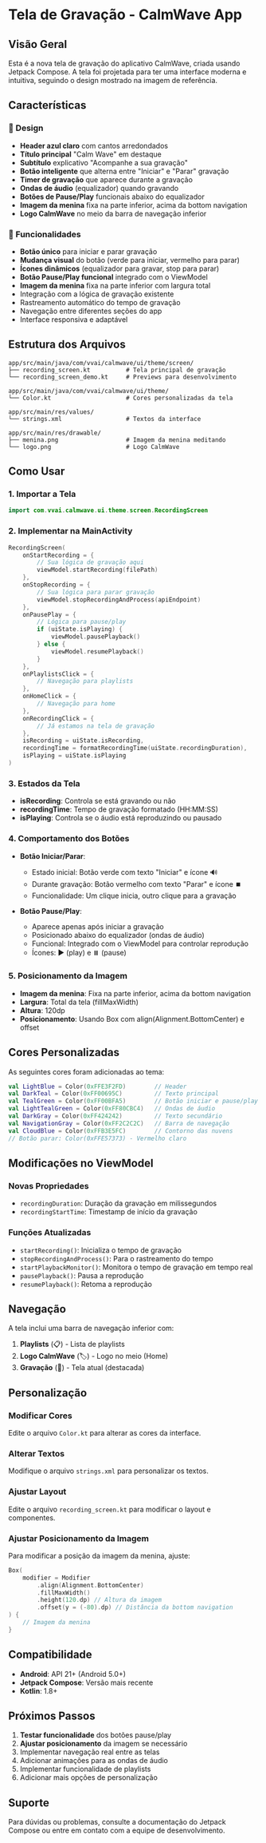 # Tela de Gravação - CalmWave App

## Visão Geral

Esta é a nova tela de gravação do aplicativo CalmWave, criada usando Jetpack Compose. A tela foi projetada para ter uma interface moderna e intuitiva, seguindo o design mostrado na imagem de referência.

## Características

### 🎨 Design
- **Header azul claro** com cantos arredondados
- **Título principal** "Calm Wave" em destaque
- **Subtítulo** explicativo "Acompanhe a sua gravação"
- **Botão inteligente** que alterna entre "Iniciar" e "Parar" gravação
- **Timer de gravação** que aparece durante a gravação
- **Ondas de áudio** (equalizador) quando gravando
- **Botões de Pause/Play** funcionais abaixo do equalizador
- **Imagem da menina** fixa na parte inferior, acima da bottom navigation
- **Logo CalmWave** no meio da barra de navegação inferior

### 🚀 Funcionalidades
- **Botão único** para iniciar e parar gravação
- **Mudança visual** do botão (verde para iniciar, vermelho para parar)
- **Ícones dinâmicos** (equalizador para gravar, stop para parar)
- **Botão Pause/Play funcional** integrado com o ViewModel
- **Imagem da menina** fixa na parte inferior com largura total
- Integração com a lógica de gravação existente
- Rastreamento automático do tempo de gravação
- Navegação entre diferentes seções do app
- Interface responsiva e adaptável

## Estrutura dos Arquivos

```
app/src/main/java/com/vvai/calmwave/ui/theme/screen/
├── recording_screen.kt          # Tela principal de gravação
└── recording_screen_demo.kt     # Previews para desenvolvimento

app/src/main/java/com/vvai/calmwave/ui/theme/
└── Color.kt                     # Cores personalizadas da tela

app/src/main/res/values/
└── strings.xml                  # Textos da interface

app/src/main/res/drawable/
├── menina.png                   # Imagem da menina meditando
└── logo.png                     # Logo CalmWave
```

## Como Usar

### 1. Importar a Tela
```kotlin
import com.vvai.calmwave.ui.theme.screen.RecordingScreen
```

### 2. Implementar na MainActivity
```kotlin
RecordingScreen(
    onStartRecording = {
        // Sua lógica de gravação aqui
        viewModel.startRecording(filePath)
    },
    onStopRecording = {
        // Sua lógica para parar gravação
        viewModel.stopRecordingAndProcess(apiEndpoint)
    },
    onPausePlay = {
        // Lógica para pause/play
        if (uiState.isPlaying) {
            viewModel.pausePlayback()
        } else {
            viewModel.resumePlayback()
        }
    },
    onPlaylistsClick = {
        // Navegação para playlists
    },
    onHomeClick = {
        // Navegação para home
    },
    onRecordingClick = {
        // Já estamos na tela de gravação
    },
    isRecording = uiState.isRecording,
    recordingTime = formatRecordingTime(uiState.recordingDuration),
    isPlaying = uiState.isPlaying
)
```

### 3. Estados da Tela
- **isRecording**: Controla se está gravando ou não
- **recordingTime**: Tempo de gravação formatado (HH:MM:SS)
- **isPlaying**: Controla se o áudio está reproduzindo ou pausado

### 4. Comportamento dos Botões
- **Botão Iniciar/Parar**: 
  - Estado inicial: Botão verde com texto "Iniciar" e ícone 🔊
  - Durante gravação: Botão vermelho com texto "Parar" e ícone ⏹️
  - Funcionalidade: Um clique inicia, outro clique para a gravação

- **Botão Pause/Play**:
  - Aparece apenas após iniciar a gravação
  - Posicionado abaixo do equalizador (ondas de áudio)
  - Funcional: Integrado com o ViewModel para controlar reprodução
  - Ícones: ▶️ (play) e ⏸️ (pause)

### 5. Posicionamento da Imagem
- **Imagem da menina**: Fixa na parte inferior, acima da bottom navigation
- **Largura**: Total da tela (fillMaxWidth)
- **Altura**: 120dp
- **Posicionamento**: Usando Box com align(Alignment.BottomCenter) e offset

## Cores Personalizadas

As seguintes cores foram adicionadas ao tema:

```kotlin
val LightBlue = Color(0xFFE3F2FD)        // Header
val DarkTeal = Color(0xFF00695C)         // Texto principal
val TealGreen = Color(0xFF00BFA5)        // Botão iniciar e pause/play
val LightTealGreen = Color(0xFF80CBC4)   // Ondas de áudio
val DarkGray = Color(0xFF424242)         // Texto secundário
val NavigationGray = Color(0xFF2C2C2C)   // Barra de navegação
val CloudBlue = Color(0xFFB3E5FC)        // Contorno das nuvens
// Botão parar: Color(0xFFE57373) - Vermelho claro
```

## Modificações no ViewModel

### Novas Propriedades
- `recordingDuration`: Duração da gravação em milissegundos
- `recordingStartTime`: Timestamp de início da gravação

### Funções Atualizadas
- `startRecording()`: Inicializa o tempo de gravação
- `stopRecordingAndProcess()`: Para o rastreamento do tempo
- `startPlaybackMonitor()`: Monitora o tempo de gravação em tempo real
- `pausePlayback()`: Pausa a reprodução
- `resumePlayback()`: Retoma a reprodução

## Navegação

A tela inclui uma barra de navegação inferior com:

1. **Playlists** (📋) - Lista de playlists
2. **Logo CalmWave** (🏷️) - Logo no meio (Home)
3. **Gravação** (🎤) - Tela atual (destacada)

## Personalização

### Modificar Cores
Edite o arquivo `Color.kt` para alterar as cores da interface.

### Alterar Textos
Modifique o arquivo `strings.xml` para personalizar os textos.

### Ajustar Layout
Edite o arquivo `recording_screen.kt` para modificar o layout e componentes.

### Ajustar Posicionamento da Imagem
Para modificar a posição da imagem da menina, ajuste:
```kotlin
Box(
    modifier = Modifier
        .align(Alignment.BottomCenter)
        .fillMaxWidth()
        .height(120.dp) // Altura da imagem
        .offset(y = (-80).dp) // Distância da bottom navigation
) {
    // Imagem da menina
}
```

## Compatibilidade

- **Android**: API 21+ (Android 5.0+)
- **Jetpack Compose**: Versão mais recente
- **Kotlin**: 1.8+

## Próximos Passos

1. **Testar funcionalidade** dos botões pause/play
2. **Ajustar posicionamento** da imagem se necessário
3. Implementar navegação real entre as telas
4. Adicionar animações para as ondas de áudio
5. Implementar funcionalidade de playlists
6. Adicionar mais opções de personalização

## Suporte

Para dúvidas ou problemas, consulte a documentação do Jetpack Compose ou entre em contato com a equipe de desenvolvimento. 